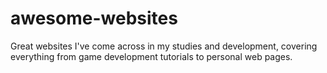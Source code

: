 # awesome-websites
Great websites I've come across in my studies and development, covering everything from game development tutorials to personal web pages.
